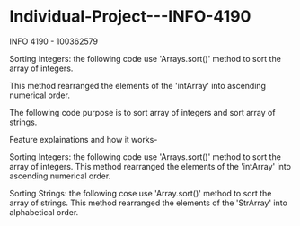 # Individual-Project---INFO-4190
INFO 4190 - 100362579


Sorting Integers: the following code use 'Arrays.sort()' method to sort the array of integers. 

This method rearranged the elements of the 'intArray' into ascending numerical order.

The following code purpose is to sort array of integers and sort array of strings. 

Feature explainations and how it works- 

Sorting Integers: the following code use 'Arrays.sort()' method to sort the array of integers. 
This method rearranged the elements of the 'intArray' into ascending numerical order. 

Sorting Strings: the following cose use 'Array.sort()' method to sort the array of strings.
This method rearranged the elements of the 'StrArray' into alphabetical order. 

